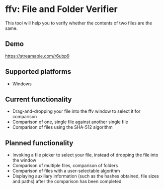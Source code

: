 # ffv: File and Folder Verifier

This tool will help you to verify whether the contents of two files are the same.

## Demo

https://streamable.com/r6ubp9

## Supported platforms
* Windows

## Current functionality

* Drag-and-dropping your file into the ffv window to select it for comparison
* Comparison of one, single file against another single file
* Comparison of files using the SHA-512 algorithm

## Planned functionality

* Invoking a file picker to select your file, instead of dropping the file into the window
* Comparison of multiple files, comparison of folders
* Comparison of files with a user-selectable algorithm
* Displaying auxiliary information (such as the hashes obtained, file sizes and paths) after the comparison has been completed

